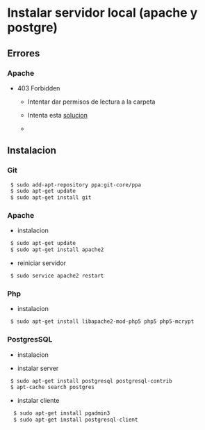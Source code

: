 # Instalar servidor local (apache y postgre)

## Errores

### Apache

- 403 Forbidden

  * Intentar dar permisos de lectura a la carpeta
  
  * Intenta esta [solucion](http://stackoverflow.com/questions/10873295/error-message-forbidden-you-dont-have-permission-to-access-on-this-server)
  * 
  
## Instalacion

### Git

 ```sh
  $ sudo add-apt-repository ppa:git-core/ppa       
  $ sudo apt-get update                             
  $ sudo apt-get install git                                                 
 ```

### Apache
 - instalacion
 
 ```sh
  $ sudo apt-get update                
  $ sudo apt-get install apache2                
 ```
 - reiniciar servidor
 
 ```sh
  $ sudo service apache2 restart                                                                                
 ```
 

### Php
 - instalacion
 
 ```sh
  $ sudo apt-get install libapache2-mod-php5 php5 php5-mcrypt                                                
 ```
 
### PostgresSQL                           
- instalacion

 * instalar server                           
 ```sh
  $ sudo apt-get install postgresql postgresql-contrib                                                      
  $ apt-cache search postgres                           
 ```
* instalar cliente                                                      

```sh
  $ sudo apt-get install pgadmin3                                                      
  $ sudo apt-get install postgresql-client                           
 ```
